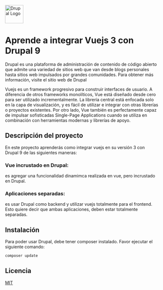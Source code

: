 <img alt="Drupal Logo" src="https://www.drupal.org/files/Wordmark_blue_RGB.png" height="60px">

# Aprende a integrar Vuejs 3 con Drupal 9

Drupal es una plataforma de administración de contenido de código abierto que admite una variedad de sitios web que van desde blogs personales hasta sitios web impulsados por grandes comunidades. Para obtener más información, visite el sitio web de Drupal

Vuejs es un framework progresivo para construir interfaces de usuario. A diferencia de otros frameworks monolíticos, Vue está diseñado desde cero para ser utilizado incrementalmente. La librería central está enfocada solo en la capa de visualización, y es fácil de utilizar e integrar con otras librerías o proyectos existentes. Por otro lado, Vue también es perfectamente capaz de impulsar sofisticadas Single-Page Applications cuando se utiliza en combinación con herramientas modernas y librerías de apoyo.

## Descripción del proyecto
En este proyecto aprenderás como integrar vuejs en su versión 3 con Drupal 9  de las siguientes maneras:

### Vue incrustado en Drupal: 
es agregar una funcionalidad dinamimca realizada en vue, pero incrustado en Drupal.

### Aplicaciones separadas: 
es usar Drupal como backend y utilizar vuejs totalmente para el frontend. Esto quiere decir que ambas aplicaciones, deben estar totalmente separadas.

## Instalación

Para poder usar Drupal, debe tener composer instalado. Favor ejecutar el siguiente comando:

```bash
composer update
```

## Licencia
[MIT](https://choosealicense.com/licenses/mit/)